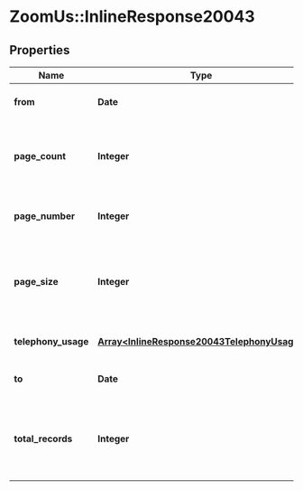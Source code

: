# ZoomUs::InlineResponse20043

## Properties
Name | Type | Description | Notes
------------ | ------------- | ------------- | -------------
**from** | **Date** | Start date for this report. | [optional] 
**page_count** | **Integer** | The number of pages returned for the request made. | [optional] 
**page_number** | **Integer** | The page number of the current results. | [optional] 
**page_size** | **Integer** | The number of records returned with a single API call. | [optional] 
**telephony_usage** | [**Array&lt;InlineResponse20043TelephonyUsage&gt;**](InlineResponse20043TelephonyUsage.md) | Array of telephony objects. | [optional] 
**to** | **Date** | End date for this report. | [optional] 
**total_records** | **Integer** | The total number of all the records available across pages. | [optional] 


